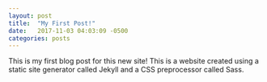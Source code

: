 ```yaml
---
layout: post
title:  "My First Post!"
date:   2017-11-03 04:03:09 -0500
categories: posts
---
```


This is my first blog post for this new site! This is a website created using a static site generator called Jekyll
and a CSS preprocessor called Sass.
